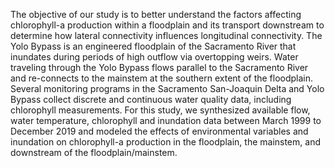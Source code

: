 The objective of our study is to better understand the factors affecting chlorophyll-a production within a floodplain and its transport downstream to determine how lateral connectivity influences longitudinal connectivity.  The Yolo Bypass is an engineered floodplain of the Sacramento River that inundates during periods of high outflow via overtopping weirs. Water traveling through the Yolo Bypass flows parallel to the Sacramento River and re-connects to the mainstem at the southern extent of the floodplain. Several monitoring programs in the Sacramento San-Joaquin Delta and Yolo Bypass collect discrete and continuous water quality data, including chlorophyll measurements. For this study, we synthesized available flow, water temperature, chlorophyll and inundation data between March 1999 to December 2019 and modeled the effects of environmental variables and inundation on chlorophyll-a production in the floodplain, the mainstem, and downstream of the floodplain/mainstem. 